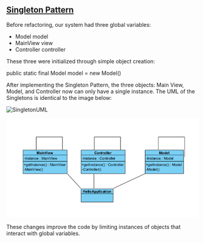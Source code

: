 ## <ins> Singleton Pattern

Before refactoring, our system had three global variables:

- Model model
- MainView view
- Controller controller

These three were initialized through simple object creation: 

public static final Model model = new Model()

After implementing the Singleton Pattern, the three objects:
Main View, Model, and Controller now can only have a single
instance. The UML of the Singletons is identical to the image below:

![SingletonUML](https://refactoring.guru/images/patterns/diagrams/singleton/structure-en.png?id=4e4306d3a90f40d74c7a4d2d2506b8ec)


![ImpSingletonUML](Images/Singleton.PNG)

These changes improve the code by limiting instances of
objects that interact with global variables. 
